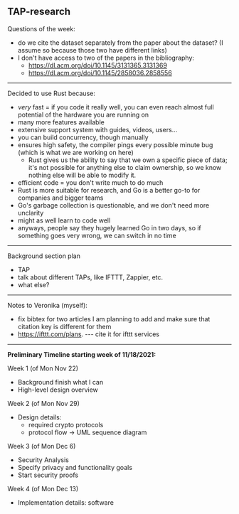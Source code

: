 TAP-research
------------

Questions of the week:
- do we cite the dataset separately from the paper about the dataset? (I assume so because those two have different links)
- I don't have access to two of the papers in the bibliography:
   * https://dl.acm.org/doi/10.1145/3131365.3131369
   * https://dl.acm.org/doi/10.1145/2858036.2858556

--------

Decided to use Rust because:
  - _very_ fast = if you code it really well, you can even reach almost full potential of the hardware you are running on
  - many more features available
  - extensive support system with guides, videos, users...
  - you can build concurrency, though manually
  - ensures high safety, the compiler pings every possible minute bug (which is what we are working on here)
    * Rust gives us the ability to say that we own a specific piece of data; it's not possible for anything else to claim ownership, so we know nothing else will be able to modify it.
  - efficient code = you don't write much to do much
  - Rust is more suitable for research, and Go is a better go-to for companies and bigger teams
  - Go's garbage collection is questionable, and we don't need more unclarity
  - might as well learn to code well
  - anyways, people say they hugely learned Go in two days, so if something goes very wrong, we can switch in no time

---------

Background section plan
- TAP
- talk about different TAPs, like IFTTT, Zappier, etc.
- what else? 
----------

Notes to Veronika (myself):
- fix bibtex for two articles I am planning to add and make sure that citation key is different for them
- https://ifttt.com/plans. --- cite it for ifttt services

----------
**Preliminary Timeline starting week of 11/18/2021:**

  Week 1 (of Mon Nov 22)
  - Background finish what I can
  - High-level design overview

  Week 2 (of Mon Nov 29)
  - Design details:
    * required crypto protocols
    * protocol flow -> UML sequence diagram

  Week 3 (of Mon Dec 6)
  - Security Analysis
  - Specify privacy and functionality goals
  - Start security proofs

  Week 4 (of Mon Dec 13)
  - Implementation details: software
